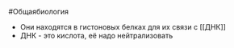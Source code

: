 #Общаябиология 
- Они находятся в гистоновых белках для их связи с [[ДНК]]
- ДНК - это кислота, её надо нейтрализовать